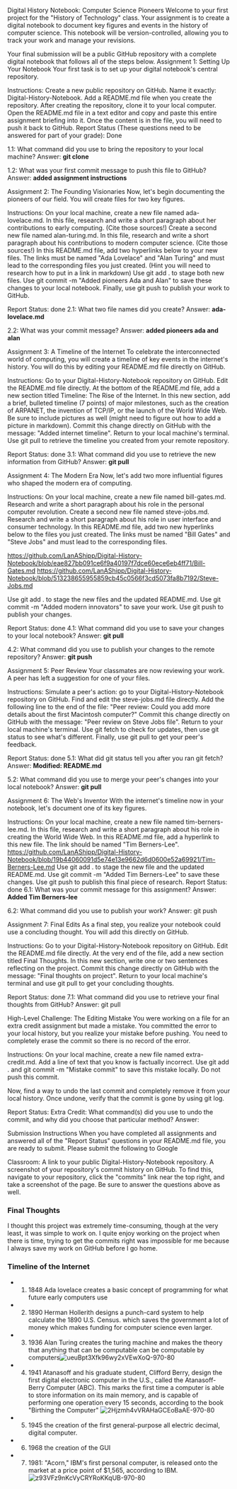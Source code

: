 Digital History Notebook: Computer Science Pioneers
Welcome to your first project for the "History of Technology" class. Your assignment is to create a digital notebook to document key figures and events in the history of computer science. This notebook will be version-controlled, allowing you to track your work and manage your revisions.

Your final submission will be a public GitHub repository with a complete digital notebook that follows all of the steps below.
Assignment 1: Setting Up Your Notebook
Your first task is to set up your digital notebook's central repository.

Instructions: Create a new public repository on GitHub. Name it exactly: Digital-History-Notebook.
Add a README.md file when you create the repository.
After creating the repository, clone it to your local computer. Open the README.md file in a text editor and copy and paste this entire assignment briefing into it.
Once the content is in the file, you will need to push it back to GitHub.
Report Status (These questions need to be answered for part of your grade): Done

1.1: What command did you use to bring the repository to your local machine?
Answer: **git clone**

1.2: What was your first commit message to push this file to GitHub?
Answer: **added assignment instructions**

Assignment 2: The Founding Visionaries
Now, let's begin documenting the pioneers of our field. You will create files for two key figures.

Instructions: On your local machine, create a new file named ada-lovelace.md.
In this file, research and write a short paragraph about her contributions to early computing. (Cite those sources!)
Create a second new file named alan-turing.md.
In this file, research and write a short paragraph about his contributions to modern computer science. (Cite those sources!)
In this README.md file, add two hyperlinks below to your new files. The links must be named "Ada Lovelace" and "Alan Turing" and must lead to the corresponding files you just created. (Hint you will need to research how to put in a link in markdown)
Use git add . to stage both new files.
Use git commit -m "Added pioneers Ada and Alan" to save these changes to your local notebook.
Finally, use git push to publish your work to GitHub.

Report Status: done
2.1: What two file names did you create?
Answer: **ada-lovelace.md**

2.2: What was your commit message?
Answer: **added pioneers ada and alan**

Assignment 3: A Timeline of the Internet
To celebrate the interconnected world of computing, you will create a timeline of key events in the internet's history. You will do this by editing your README.md file directly on GitHub.

Instructions: Go to your Digital-History-Notebook repository on GitHub.
Edit the README.md file directly.
At the bottom of the README.md file, add a new section titled Timeline: The Rise of the Internet.
In this new section, add a brief, bulleted timeline (7 points) of major milestones, such as the creation of ARPANET, the invention of TCP/IP, or the launch of the World Wide Web. Be sure to include pictures as well (might need to figure out how to add a picture in markdown).
Commit this change directly on GitHub with the message: "Added internet timeline".
Return to your local machine's terminal.
Use git pull to retrieve the timeline you created from your remote repository.

Report Status: done
3.1: What command did you use to retrieve the new information from GitHub?
Answer: **git pull**

Assignment 4: The Modern Era
Now, let's add two more influential figures who shaped the modern era of computing.

Instructions: On your local machine, create a new file named bill-gates.md. Research and write a short paragraph about his role in the personal computer revolution.
Create a second new file named steve-jobs.md. Research and write a short paragraph about his role in user interface and consumer technology.
In this README.md file, add two new hyperlinks below to the files you just created. The links must be named "Bill Gates" and "Steve Jobs" and must lead to the corresponding files.

https://github.com/LanAShipp/Digital-History-Notebook/blob/eae827bb091ce6f9a40197f7dce60ece6eb4ff71/Bill-Gates.md
https://github.com/LanAShipp/Digital-History-Notebook/blob/513238655955859cb45c0566f3cd5073fa8b7192/Steve-Jobs.md

Use git add . to stage the new files and the updated README.md.
Use git commit -m "Added modern innovators" to save your work.
Use git push to publish your changes.

Report Status: done
4.1: What command did you use to save your changes to your local notebook?
Answer: **git pull**

4.2: What command did you use to publish your changes to the remote repository?
Answer: **git push**

Assignment 5: Peer Review
Your classmates are now reviewing your work. A peer has left a suggestion for one of your files.

Instructions: Simulate a peer's action: go to your Digital-History-Notebook repository on GitHub.
Find and edit the steve-jobs.md file directly.
Add the following line to the end of the file: "Peer review: Could you add more details about the first Macintosh computer?"
Commit this change directly on GitHub with the message: "Peer review on Steve Jobs file".
Return to your local machine's terminal.
Use git fetch to check for updates, then use git status to see what's different.
Finally, use git pull to get your peer's feedback.

Report Status: done
5.1: What did git status tell you after you ran git fetch?
Answer: **Modified: README.md**

5.2: What command did you use to merge your peer's changes into your local notebook?
Answer: **git pull**

Assignment 6: The Web's Inventor
With the internet's timeline now in your notebook, let's document one of its key figures.

Instructions: On your local machine, create a new file named tim-berners-lee.md.
In this file, research and write a short paragraph about his role in creating the World Wide Web.
In this README.md file, add a hyperlink to this new file. The link should be named "Tim Berners-Lee".
https://github.com/LanAShipp/Digital-History-Notebook/blob/19b44060091d5e74e13e9662d6d0600e52a69921/Tim-Berners-Lee.md
Use git add . to stage the new file and the updated README.md.
Use git commit -m "Added Tim Berners-Lee" to save these changes.
Use git push to publish this final piece of research.
Report Status: done
6.1: What was your commit message for this assignment?
Answer: **Added Tim Berners-lee**

6.2: What command did you use to publish your work?
Answer: git push

Assignment 7: Final Edits
As a final step, you realize your notebook could use a concluding thought. You will add this directly on GitHub.

Instructions: Go to your Digital-History-Notebook repository on GitHub.
Edit the README.md file directly.
At the very end of the file, add a new section titled Final Thoughts.
In this new section, write one or two sentences reflecting on the project.
Commit this change directly on GitHub with the message: "Final thoughts on project".
Return to your local machine's terminal and use git pull to get your concluding thoughts.

Report Status: done
7.1: What command did you use to retrieve your final thoughts from GitHub?
Answer: git pull

High-Level Challenge: The Editing Mistake
You were working on a file for an extra credit assignment but made a mistake. You committed the error to your local history, but you realize your mistake before pushing. You need to completely erase the commit so there is no record of the error.

Instructions:
On your local machine, create a new file named extra-credit.md.
Add a line of text that you know is factually incorrect.
Use git add . and git commit -m "Mistake commit" to save this mistake locally.
Do not push this commit.

Now, find a way to undo the last commit and completely remove it from your local history.
Once undone, verify that the commit is gone by using git log.

Report Status:
Extra Credit: What command(s) did you use to undo the commit, and why did you choose that particular method?
Answer:

Submission Instructions
When you have completed all assignments and answered all of the "Report Status" questions in your README.md file, you are ready to submit. Please submit the following to Google 

Classroom:
A link to your public Digital-History-Notebook repository.
A screenshot of your repository's commit history on GitHub. To find this, navigate to your repository, click the "commits" link near the top right, and take a screenshot of the page.
Be sure to answer the questions above as well.


### Final Thoughts
I thought this project was extremely time-consuming, though at the very least, it was simple to work on. I quite enjoy working on the project when there is time, trying to get the commits right was impossible for me because I always save my work on GitHub before I go home.


### Timeline of the Internet

 - 1. 1848 Ada lovelace creates a basic concept of programming for what future early computers use
 - 2. 1890 Herman Hollerith designs a punch-card system to help calculate the 1890 U.S. Census. which saves the government a lot of money which makes funding for computer science even larger.
 - 3. 1936 Alan Turing creates the turing machine and makes the theory that anything that can be computable can be computable by computers![ueuBpt3Xfk96wy2xVEwXoQ-970-80](https://github.com/user-attachments/assets/073495da-6566-4b56-b4ca-539633185ee1)
 - 4. 1941 Atanasoff and his graduate student, Clifford Berry, design the first digital electronic computer in the U.S., called the Atanasoff-Berry Computer (ABC). This marks the first time a computer is able to store information on its main memory,
      and is capable of performing one operation every 15 seconds, according to the book "Birthing the Computer" ![2Hjzmh4vVRAHaGCEoBaAE-970-80](https://github.com/user-attachments/assets/6cc4"365a-4647-4c73-8cdb-37b7c541f23c)
 - 5. 1945 the creation of the first general-purpose all electric decimal, digital computer.
 - 6. 1968 the creation of the GUI 
 - 7. 1981: "Acorn," IBM's first personal computer, is released onto the market at a price point of $1,565, according to IBM. ![z93VFz9nKcVyCRYRoKKqUB-970-80](https://github.com/user-attachments/assets/435cdc80-8a0e-4047-8a7d-4ccd3d0a0c31)
